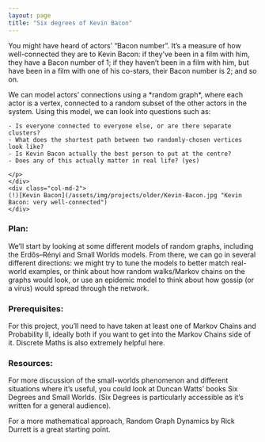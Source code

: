```yaml
---
layout: page
title: "Six degrees of Kevin Bacon"
---
```

<div class="row g-5 mb-5">
    <div class="col-md-10">
    <p>You might have heard of actors’ “Bacon number”. It’s a measure of how well-connected they are to Kevin Bacon: if they’ve been in a film with him, they have a Bacon number of 1; if they haven’t been in a film with him, but have been in a film with one of his co-stars, their Bacon number is 2; and so on.</p>
    <p>We can model actors’ connections using a *random graph*, where each actor is a vertex, connected to a random subset of the other actors in the system. Using this model, we can look into questions such as:
    
    - Is everyone connected to everyone else, or are there separate clusters?
    - What does the shortest path between two randomly-chosen vertices look like?
    - Is Kevin Bacon actually the best person to put at the centre?
    - Does any of this actually matter in real life? (yes)

    </p>
    </div>
    <div class="col-md-2">
    (!)[Kevin Bacon](/assets/img/projects/older/Kevin-Bacon.jpg "Kevin Bacon: very well-connected")
    </div>
</div>



### Plan:

We’ll start by looking at some different models of random graphs, including the Erdős–Rényi and Small Worlds models. From there, we can go in several different directions: we might try to tune the models to better match real-world examples, or think about how random walks/Markov chains on the graphs would look, or use an epidemic model to think about how gossip (or a virus) would spread through the network.

### Prerequisites:

For this project, you’ll need to have taken at least one of Markov Chains and Probability II, ideally both if you want to get into the Markov Chains side of it. Discrete Maths is also extremely helpful here.

### Resources:

For more discussion of the small-worlds phenomenon and different situations where it’s useful, you could look at Duncan Watts’ books Six Degrees and Small Worlds. (Six Degrees is particularly accessible as it’s written for a general audience).

For a more mathematical approach, Random Graph Dynamics by Rick Durrett is a great starting point.



